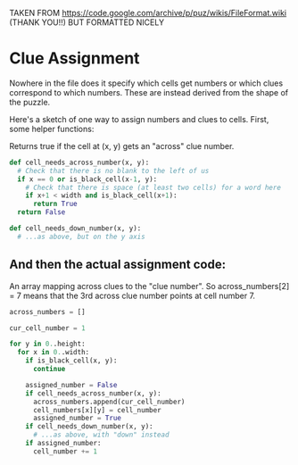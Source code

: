 
TAKEN FROM https://code.google.com/archive/p/puz/wikis/FileFormat.wiki (THANK YOU!!)
BUT FORMATTED NICELY

# Clue Assignment
Nowhere in the file does it specify which cells get numbers or which clues
correspond to which numbers. These are instead derived from the shape of
the puzzle.

Here's a sketch of one way to assign numbers and clues to cells.
First, some helper functions:

Returns true if the cell at (x, y) gets an "across" clue number.

```python
def cell_needs_across_number(x, y): 
  # Check that there is no blank to the left of us
  if x == 0 or is_black_cell(x-1, y):
    # Check that there is space (at least two cells) for a word here
    if x+1 < width and is_black_cell(x+1):
      return True
  return False

def cell_needs_down_number(x, y):
  # ...as above, but on the y axis
```

## And then the actual assignment code:

An array mapping across clues to the "clue number".
So across_numbers[2] = 7 means that the 3rd across clue number
points at cell number 7.

```python
across_numbers = []

cur_cell_number = 1

for y in 0..height:
  for x in 0..width:
    if is_black_cell(x, y):
      continue

    assigned_number = False
    if cell_needs_across_number(x, y):
      across_numbers.append(cur_cell_number)
      cell_numbers[x][y] = cell_number
      assigned_number = True
    if cell_needs_down_number(x, y):
      # ...as above, with "down" instead
    if assigned_number:    
      cell_number += 1
```
